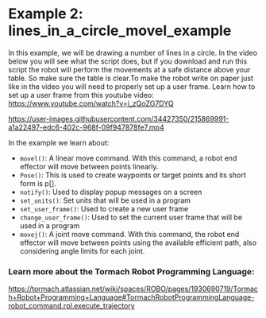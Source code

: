 # Example 2: lines_in_a_circle_movel_example
In this example, we will be drawing a number of lines in a circle. 
In the video below you will see what the script does, but if you download and run this script the robot will perform the movements at a safe distance above your table. 
So make sure the table is clear.To make the robot write on paper just like in the video you will need to properly set up a user frame. Learn how to set up a user frame from this youtube video: https://www.youtube.com/watch?v=i_zQoZG7DYQ

https://user-images.githubusercontent.com/34427350/215869991-a1a22497-edc6-402c-968f-09f947878fe7.mp4

In the example we learn about:

* `movel()`: A linear move command. With this command, a robot end effector will move between points linearly.
* `Pose()`: This is used to create waypoints or target points and its short form is p[].
* `notify()`: Used to display popup messages on a screen
* `set_units()`: Set units that will be used in a program
* `set_user_frame()`: Used to create a new user frame
* `change_user_frame()`: Used to set the current user frame that will be used in a program
* `movej()`: A joint move command. With this command, the robot end effector will move between points using the available efficient path, also considering angle limits for each joint.

### Learn more about the Tormach Robot Programming Language:
https://tormach.atlassian.net/wiki/spaces/ROBO/pages/1930690719/Tormach+Robot+Programming+Language#TormachRobotProgrammingLanguage-robot_command.rpl.execute_trajectory
